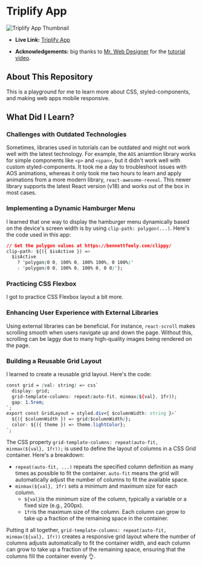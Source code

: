 # Triplify App 
![Triplify App Thumbnail](assets/images/Triplify_thumbnail.png)

- **Live Link:** [Triplify App](https://trip-lify.netlify.app/)

- **Acknowledgements:** big thanks to [Mr. Web Designer](https://www.youtube.com/@MrWebDesignerAnas) for the [tutorial video](https://www.youtube.com/watch?v=KRKMlwywJB4).

## About This Repository
This is a playground for me to learn more about CSS, styled-components, and making web apps mobile responsive.

## What Did I Learn?

### Challenges with Outdated Technologies

Sometimes, libraries used in tutorials can be outdated and might not work well with the latest technology. For example, the `AOS` aniamtion library works for simple components like `<p>` and `<span>`, but it didn't work well with custom styled-components. It took me a day to troubleshoot issues with AOS animations, whereas it only took me two hours to learn and apply animations from a more modern library, `react-awesome-reveal`. This newer library supports the latest React version (v18) and works out of the box in most cases.

### Implementing a Dynamic Hamburger Menu

I learned that one way to display the hamburger menu dynamically based on the device's screen width is by using `clip-path: polygon(...)`. Here's the code used in this app:
```css
// Get the polygon values at https://bennettfeely.com/clippy/
clip-path: ${({ $isActive }) =>
  $isActive
    ? 'polygon(0 0, 100% 0, 100% 100%, 0 100%)'
    : 'polygon(0 0, 100% 0, 100% 0, 0 0)'};
```

### Practicing CSS Flexbox

I got to practice CSS Flexbox layout a bit more.

### Enhancing User Experience with External Libraries

Using external libraries can be beneficial. For instance, `react-scroll` makes scrolling smooth when users navigate up and down the page. Without this, scrolling can be laggy due to many high-quality images being rendered on the page.


### Building a Reusable Grid Layout
I learned to create a reusable grid layout. Here's the code:

```css
const grid = (val: string) => css`
  display: grid;
  grid-template-columns: repeat(auto-fit, minmax(${val}, 1fr));
  gap: 1.5rem;
`;
export const GridLayout = styled.div<{ $columnWidth: string }>`
  ${({ $columnWidth }) => grid($columnWidth)};
  color: ${({ theme }) => theme.lightColor};
`;
```
The CSS property `grid-template-columns: repeat(auto-fit, minmax(${val}, 1fr));` is used to define the layout of columns in a CSS Grid container. Here's a breakdown:

- `repeat(auto-fit, ...)` repeats the specified column definition as many times as possible to fit the container. `auto-fit` means the grid will automatically adjust the number of columns to fit the available space.
- `minmax(${val}, 1fr)` sets a minimum and maximum size for each column.
  - `${val}`is the minimum size of the column, typically a variable or a fixed size (e.g., 200px).
  - `1fr`is the maximum size of the column. Each column can grow to take up a fraction of the remaining space in the container.

Putting it all together, `grid-template-columns: repeat(auto-fit, minmax(${val}, 1fr))` creates a responsive grid layout where the number of columns adjusts automatically to fit the container width, and each column can grow to take up a fraction of the remaining space, ensuring that the columns fill the container evenly 👌.
